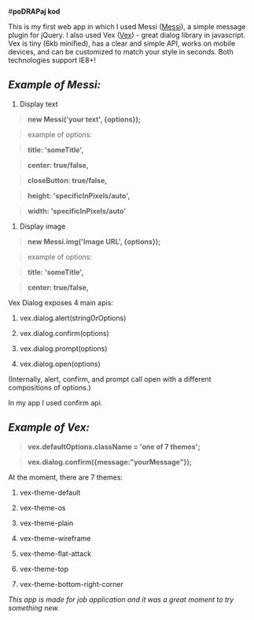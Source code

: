 #**poDRAPaj kod**

This is my first web app in which I used Messi ([Messi](http://marcosesperon.es/apps/messi/)), a simple message plugin for jQuery. I also used Vex ([Vex](http://github.hubspot.com/vex/)) - great dialog library in javascript. Vex is tiny (6kb minified), has a clear and simple API, works on mobile devices, and can be customized to match your style in seconds. Both technologies support IE8+!

## _Example of Messi:_

1. Display text

>**new Messi('your text', {options});**

>example of options:

>**title: 'someTitle',**

>**center: true/false,**

>**closeButton: true/false,**

>**height: 'specificInPixels/auto',**

>**width: 'specificInPixels/auto'**

1. Display image

>**new Messi.img('Image URL', {options});**

>example of options:

>**title: 'someTitle',**

>**center: true/false,**



Vex Dialog exposes 4 main apis:
1. vex.dialog.alert(stringOrOptions)

2. vex.dialog.confirm(options)

3. vex.dialog.prompt(options)

4. vex.dialog.open(options)

(Internally, alert, confirm, and prompt call open with a different compositions of options.)

In my app I used confirm api. 

## _Example of Vex:_

>**vex.defaultOptions.className = 'one of 7 themes';**

>**vex.dialog.confirm({message:"yourMessage"});**

At the moment, there are 7 themes:

1. vex-theme-default

2. vex-theme-os

3. vex-theme-plain

4. vex-theme-wireframe

5. vex-theme-flat-attack

6. vex-theme-top

7. vex-theme-bottom-right-corner


_This app is made for job application and it was a great moment to try something new._



